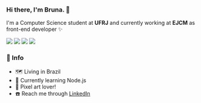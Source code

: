 ### Hi there, I'm Bruna. 👋

I'm a Computer Science student at **UFRJ** and currently working at **EJCM** as front-end developer ✨

<img src="https://img.shields.io/badge/-React%20Native-yellow"> <img src="https://img.shields.io/badge/-React.js-%23fff"> <img src="https://img.shields.io/badge/-Ionic-%239b59d0%09"> <img src="https://img.shields.io/badge/-Angular-%23000">

### 📌 Info

- 🗺️ Living in Brazil
- 🌱 Currently learning Node.js
- 🎨 Pixel art lover!
- ☎️ Reach me through [LinkedIn](https://www.linkedin.com/in/prbruna/)
